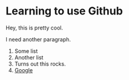 # Learning to use Github

Hey, this is pretty cool.

I need another paragraph.

1. Some list
1. Another list
1. Turns out this rocks.
1. [Google](http://google.com)
